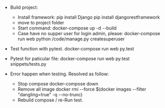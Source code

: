 + Build project:

    - Install framework:
        pip install Django
        pip install djangorestframework
    - move to project folder
    - Start command:
        docker-compose up -d --build
    - Case have no supper user for login admin, please:
        docker-compose run web python /code/manage.py createsuperuser


+ Test function with pytest.
    docker-compose run web py.test
+ Pytest for paticular file:
    docker-compose run web py.test snippets/tests.py

+ Error happen when testing. Resolved as follow:
    - Stop compose
        docker-compose down
    - Remove all image <None>
        docker rmi --force  $(docker images --filter "dangling=true" -q --no-trunc)
    - Rebuild compose / re-Run test.
